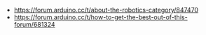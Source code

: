 - https://forum.arduino.cc/t/about-the-robotics-category/847470
- https://forum.arduino.cc/t/how-to-get-the-best-out-of-this-forum/681324
